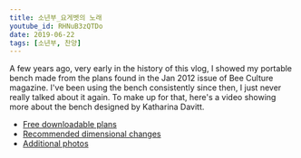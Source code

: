 ```yaml
---
title: 소년부_요게벳의 노래
youtube_id: RHNuB3zQTDo
date: 2019-06-22
tags: [소년부, 찬양]
---
```

A few years ago, very early in the history of this vlog, I showed my portable bench made from the plans found in the Jan 2012 issue of Bee Culture magazine. I've been using the bench consistently since then, I just never really talked about it again. To make up for that, here's a video showing more about the bench designed by Katharina Davitt.

* [Free downloadable plans](https://drive.google.com/file/d/0B19LtAPiDZi5Y1dGYkNvRXhoWTg/view)
* [Recommended dimensional changes](http://www.thebeevlog.com/2015/01/portable-bench-bee-vlog-jan-24-2015.html)
* [Additional photos](https://www.facebook.com/media/set/?set=a.350254765105307.1073741829.331132277017556&type=3)
